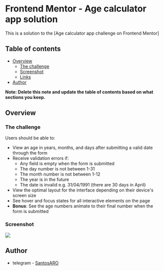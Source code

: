 # Frontend Mentor - Age calculator app solution

This is a solution to the [Age calculator app challenge on Frontend Mentor]
## Table of contents

- [Overview](#overview)
  - [The challenge](#the-challenge)
  - [Screenshot](#screenshot)
  - [Links](#links)
- [Author](#author)

**Note: Delete this note and update the table of contents based on what sections you keep.**

## Overview

### The challenge

Users should be able to:

- View an age in years, months, and days after submitting a valid date through the form
- Receive validation errors if:
  - Any field is empty when the form is submitted
  - The day number is not between 1-31
  - The month number is not between 1-12
  - The year is in the future
  - The date is invalid e.g. 31/04/1991 (there are 30 days in April)
- View the optimal layout for the interface depending on their device's screen size
- See hover and focus states for all interactive elements on the page
- **Bonus**: See the age numbers animate to their final number when the form is submitted

### Screenshot

![](./screenshot.jpg)



## Author

- telegram - [SantosARO](https://t.me/SantosARO)